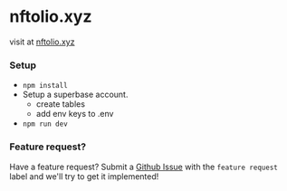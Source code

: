 # nftolio.xyz

visit at [nftolio.xyz](https://nftolio.xyz)

### Setup

- `npm install`
- Setup a superbase account.
  - create tables
  - add env keys to .env
- `npm run dev`


### Feature request?
Have a feature request? Submit a [Github Issue](https://github.com/0x-icy/nftolio/issues/new) with the `feature request` label and we'll try to get it implemented!